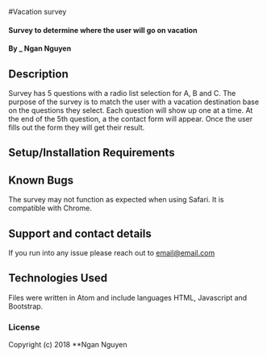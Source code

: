 #Vacation survey

#### Survey to determine where the user will go on vacation

#### By _ Ngan Nguyen

## Description

Survey has 5 questions with a radio list selection for A, B and C. The purpose of the survey is to match the user with a vacation destination base on the questions they select. Each question will show up one at a time. At the end of the 5th question, a the contact form will appear. Once the user fills out the form they will get their result.  

## Setup/Installation Requirements

## Known Bugs

The survey may not function as expected when using Safari. It is compatible with Chrome. 

## Support and contact details

If you run into any issue please reach out to email@email.com

## Technologies Used

Files were written in Atom and include languages HTML, Javascript and Bootstrap.


### License

Copyright (c) 2018 **Ngan Nguyen

